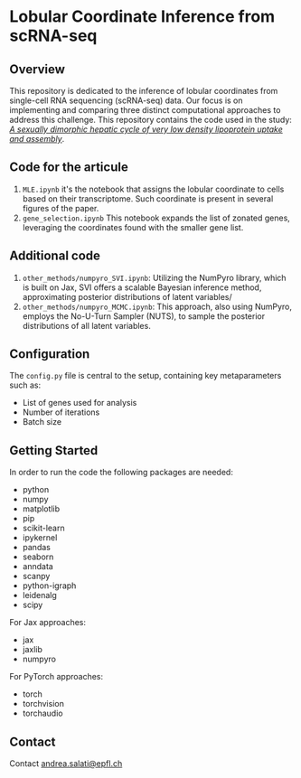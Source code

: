 # Lobular Coordinate Inference from scRNA-seq

## Overview
This repository is dedicated to the inference of lobular coordinates from single-cell RNA sequencing (scRNA-seq) data. Our focus is on implementing and comparing three distinct computational approaches to address this challenge. This repository contains the code used in the study:
[*A sexually dimorphic hepatic cycle of very low density lipoprotein uptake and assembly*](https://www.biorxiv.org/content/10.1101/2023.10.07.561324v2.abstract).

## Code for the articule
1. `MLE.ipynb` it's the notebook that assigns the lobular coordinate to cells based on their transcriptome. Such coordinate is present in several figures of the paper.
2. `gene_selection.ipynb` This notebook expands the list of zonated genes, leveraging the coordinates found with the smaller gene list.


## Additional code
1. `other_methods/numpyro_SVI.ipynb`: Utilizing the NumPyro library, which is built on Jax, SVI offers a scalable Bayesian inference method, approximating posterior distributions of latent variables/
2. `other_methods/numpyro_MCMC.ipynb`: This approach, also using NumPyro, employs the No-U-Turn Sampler (NUTS), to sample the posterior distributions of all latent variables.

## Configuration
The `config.py` file is central to the setup, containing key metaparameters such as:
- List of genes used for analysis
- Number of iterations
- Batch size

## Getting Started
In order to run the code the following packages are needed:

 - python
 - numpy
 - matplotlib
 - pip
 - scikit-learn
 - ipykernel
 - pandas
 - seaborn
 - anndata
 - scanpy 
 - python-igraph 
 - leidenalg
 - scipy

For Jax approaches:
 - jax 
 - jaxlib
 - numpyro

For PyTorch approaches:
 - torch 
 - torchvision 
 - torchaudio


## Contact
Contact andrea.salati@epfl.ch
